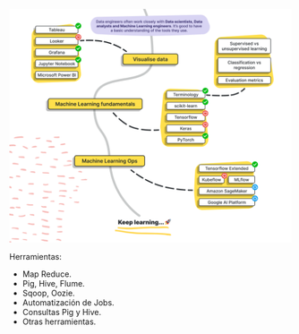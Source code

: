 

![](roadmap.png)

Herramientas:
* Map Reduce.
* Pig, Hive, Flume.
* Sqoop, Oozie.
* Automatización de Jobs.
* Consultas Pig y Hive.
* Otras herramientas.
